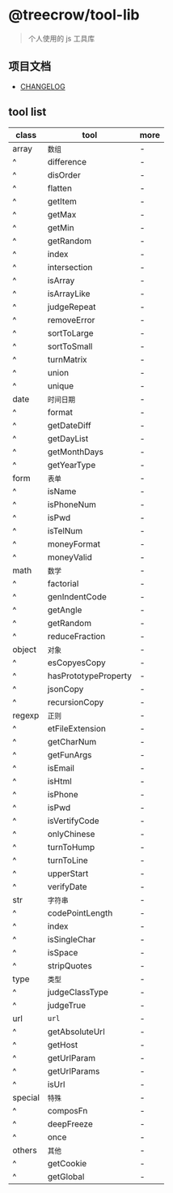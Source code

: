 # @treecrow/tool-lib

> 个人使用的 js 工具库

## 项目文档

- [CHANGELOG](./docs/CHANGELOG.md)

## tool list

| class   | tool                 | more |
| ------- | -------------------- | ---- |
| array   | `数组`               | -    |
| ^       | difference           | -    |
| ^       | disOrder             | -    |
| ^       | flatten              | -    |
| ^       | getItem              | -    |
| ^       | getMax               | -    |
| ^       | getMin               | -    |
| ^       | getRandom            | -    |
| ^       | index                | -    |
| ^       | intersection         | -    |
| ^       | isArray              | -    |
| ^       | isArrayLike          | -    |
| ^       | judgeRepeat          | -    |
| ^       | removeError          | -    |
| ^       | sortToLarge          | -    |
| ^       | sortToSmall          | -    |
| ^       | turnMatrix           | -    |
| ^       | union                | -    |
| ^       | unique               | -    |
| date    | `时间日期`           | -    |
| ^       | format               | -    |
| ^       | getDateDiff          | -    |
| ^       | getDayList           | -    |
| ^       | getMonthDays         | -    |
| ^       | getYearType          | -    |
| form    | `表单`               | -    |
| ^       | isName               | -    |
| ^       | isPhoneNum           | -    |
| ^       | isPwd                | -    |
| ^       | isTelNum             | -    |
| ^       | moneyFormat          | -    |
| ^       | moneyValid           | -    |
| math    | `数学`               | -    |
| ^       | factorial            | -    |
| ^       | genIndentCode        | -    |
| ^       | getAngle             | -    |
| ^       | getRandom            | -    |
| ^       | reduceFraction       | -    |
| object  | `对象`               | -    |
| ^       | esCopyesCopy         | -    |
| ^       | hasPrototypeProperty | -    |
| ^       | jsonCopy             | -    |
| ^       | recursionCopy        | -    |
| regexp  | `正则`               | -    |
| ^       | etFileExtension      | -    |
| ^       | getCharNum           | -    |
| ^       | getFunArgs           | -    |
| ^       | isEmail              | -    |
| ^       | isHtml               | -    |
| ^       | isPhone              | -    |
| ^       | isPwd                | -    |
| ^       | isVertifyCode        | -    |
| ^       | onlyChinese          | -    |
| ^       | turnToHump           | -    |
| ^       | turnToLine           | -    |
| ^       | upperStart           | -    |
| ^       | verifyDate           | -    |
| str     | `字符串`             | -    |
| ^       | codePointLength      | -    |
| ^       | index                | -    |
| ^       | isSingleChar         | -    |
| ^       | isSpace              | -    |
| ^       | stripQuotes          | -    |
| type    | `类型`               | -    |
| ^       | judgeClassType       | -    |
| ^       | judgeTrue            | -    |
| url     | `url`                | -    |
| ^       | getAbsoluteUrl       | -    |
| ^       | getHost              | -    |
| ^       | getUrlParam          | -    |
| ^       | getUrlParams         | -    |
| ^       | isUrl                | -    |
| special | `特殊`               | -    |
| ^       | composFn             | -    |
| ^       | deepFreeze           | -    |
| ^       | once                 | -    |
| others  | `其他`               | -    |
| ^       | getCookie            | -    |
| ^       | getGlobal            | -    |

